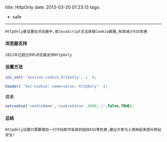 title: HttpOnly
date: 2013-03-20 01:23:13
tags:
- safe

---
	HttpOnly是设置在浏览器中,使JavaScript无法获取Cookie数据,有效减少XSS危害
	
<!-- more -->

#### 浏览器支持
	2011年已超过99%浏览器支持HttpOnly

#### 设置方法

```php
ini_set( 'session.cookie_httponly', 1  );
```

```php
header( "Set-Cookie: name=value; httpOnly"  );
```

或者

```php
setcookie('cookieName','cookieValue',3600,'/',false,TRUE);
```

#### 总结
	HttpOnly设置只需要增加一行代码即可有效的阻挡XSS等危害,建议大家马上使用起来提升网站安全!
